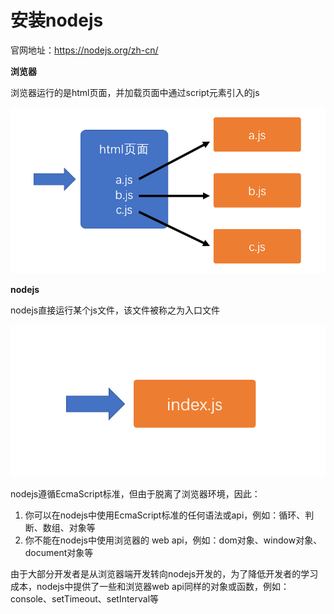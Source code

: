 # 安装nodejs

官网地址：https://nodejs.org/zh-cn/

**浏览器**

浏览器运行的是html页面，并加载页面中通过script元素引入的js

![](assets/2019-12-02-10-57-23.png)

**nodejs**

nodejs直接运行某个js文件，该文件被称之为入口文件

![](assets/2019-12-02-10-59-43.png)

nodejs遵循EcmaScript标准，但由于脱离了浏览器环境，因此：

1. 你可以在nodejs中使用EcmaScript标准的任何语法或api，例如：循环、判断、数组、对象等
2. 你不能在nodejs中使用浏览器的 web api，例如：dom对象、window对象、document对象等

由于大部分开发者是从浏览器端开发转向nodejs开发的，为了降低开发者的学习成本，nodejs中提供了一些和浏览器web api同样的对象或函数，例如：console、setTimeout、setInterval等